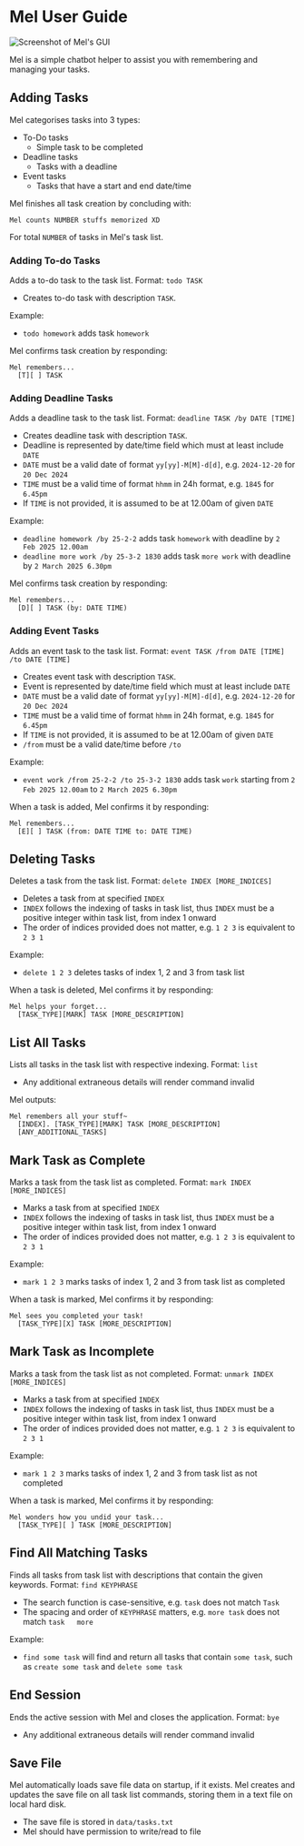 <!-- <style> g {color: greenyellow} </style>
<style> gr {color: green} </style> -->
# <g>Mel</g> User Guide

![Screenshot of Mel's GUI](Ui.png)

Mel is a simple chatbot helper to assist you with
remembering and managing your tasks.

<!--
## <g>Command Summary</g>
 Action                  | Command                                        
-------------------------|------------------------------------------------
 Add to-do task          | `todo TASK`                                    
 Add deadline task       | `deadline TASK /by DATE [TIME]`                
 Add event task          | `event TASK /from DATE [TIME] /to DATE [TIME]` 
 Delete task             | `delete INDEX [MORE_INDICES]`                  
 List all tasks          | `list`                                         
 Mark task as complete   | `mark INDEX [MORE_INDICES]`                    
 Mark task as incomplete | `unmark INDEX [MORE_INDICES]`                  
 Find all matching tasks | `find KEYPHRASE`                               
 End session             | `bye`                                          
-->
## <g>Adding Tasks</g>

Mel categorises tasks into 3 types:
* To-Do tasks
  * Simple task to be completed
* Deadline tasks
  * Tasks with a deadline
* Event tasks
  * Tasks that have a start and end date/time

Mel finishes all task creation by concluding with:
```
Mel counts NUMBER stuffs memorized XD
```
For total `NUMBER` of tasks in Mel's task list.

### <gr>Adding To-do Tasks</gr>

Adds a to-do task to the task list.
Format: `todo TASK`
* Creates to-do task with description `TASK`.

Example:
* `todo homework` adds task `homework`

Mel confirms task creation by responding:
```
Mel remembers...
  [T][ ] TASK
```

### <gr>Adding Deadline Tasks</gr>

Adds a deadline task to the task list.
Format: `deadline TASK /by DATE [TIME]`
* Creates deadline task with description `TASK`.
* Deadline is represented by date/time field which must at least include `DATE`
* `DATE` must be a valid date of format `yy[yy]-M[M]-d[d]`,
e.g. `2024-12-20` for `20 Dec 2024`
* `TIME` must be a valid time of format `hhmm` in 24h format,
e.g. `1845` for `6.45pm`
* If `TIME` is not provided, it is assumed to be at 12.00am of given `DATE`

Example:
* `deadline homework /by 25-2-2` adds task `homework`
with deadline by `2 Feb 2025 12.00am`
* `deadline more work /by 25-3-2 1830` adds task `more work`
with deadline by `2 March 2025 6.30pm`

Mel confirms task creation by responding:
```
Mel remembers...
  [D][ ] TASK (by: DATE TIME)
```

### <gr>Adding Event Tasks</gr>

Adds an event task to the task list.
Format: `event TASK /from DATE [TIME] /to DATE [TIME]`
* Creates event task with description `TASK`.
* Event is represented by date/time field which must at least include `DATE`
* `DATE` must be a valid date of format `yy[yy]-M[M]-d[d]`,
e.g. `2024-12-20` for `20 Dec 2024`
* `TIME` must be a valid time of format `hhmm` in 24h format,
e.g. `1845` for `6.45pm`
* If `TIME` is not provided, it is assumed to be at 12.00am of given `DATE`
* `/from` must be a valid date/time before `/to`

Example:
* `event work /from 25-2-2 /to 25-3-2 1830` adds
task `work` starting from `2 Feb 2025 12.00am` to `2 March 2025 6.30pm`

When a task is added, Mel confirms it by responding:
```
Mel remembers...
  [E][ ] TASK (from: DATE TIME to: DATE TIME)
```

## <g>Deleting Tasks</g>

Deletes a task from the task list.
Format: `delete INDEX [MORE_INDICES]`
* Deletes a task from at specified `INDEX`
* `INDEX` follows the indexing of tasks in task list, thus `INDEX` must be a
positive integer within task list, from index 1 onward
* The order of indices provided does not matter, e.g. `1 2 3` is equivalent to `2 3 1`

Example:
* `delete 1 2 3` deletes tasks of index 1, 2 and 3 from task list

When a task is deleted, Mel confirms it by responding:
```
Mel helps your forget...
  [TASK_TYPE][MARK] TASK [MORE_DESCRIPTION]
```

## <g>List All Tasks</g>

Lists all tasks in the task list with respective indexing.
Format: `list`
* Any additional extraneous details will render command invalid

Mel outputs:
```
Mel remembers all your stuff~
  [INDEX]. [TASK_TYPE][MARK] TASK [MORE_DESCRIPTION]
  [ANY_ADDITIONAL_TASKS]
```

## <g>Mark Task as Complete</g>

Marks a task from the task list as completed.
Format: `mark INDEX [MORE_INDICES]`
* Marks a task from at specified `INDEX`
* `INDEX` follows the indexing of tasks in task list, thus `INDEX` must be a
  positive integer within task list, from index 1 onward
* The order of indices provided does not matter, e.g. `1 2 3` is equivalent to `2 3 1`

Example:
* `mark 1 2 3` marks tasks of index 1, 2 and 3 from task list as completed

When a task is marked, Mel confirms it by responding:
```
Mel sees you completed your task!
  [TASK_TYPE][X] TASK [MORE_DESCRIPTION]
```

## <g>Mark Task as Incomplete</g>

Marks a task from the task list as not completed.
Format: `unmark INDEX [MORE_INDICES]`
* Marks a task from at specified `INDEX`
* `INDEX` follows the indexing of tasks in task list, thus `INDEX` must be a
  positive integer within task list, from index 1 onward
* The order of indices provided does not matter, e.g. `1 2 3` is equivalent to `2 3 1`

Example:
* `mark 1 2 3` marks tasks of index 1, 2 and 3 from task list as not completed

When a task is marked, Mel confirms it by responding:
```
Mel wonders how you undid your task...
  [TASK_TYPE][ ] TASK [MORE_DESCRIPTION]
```

## <g>Find All Matching Tasks</g>

Finds all tasks from task list with descriptions that contain the given keywords.
Format: `find KEYPHRASE`
* The search function is case-sensitive, e.g. `task` does not match `Task`
* The spacing and order of `KEYPHRASE` matters,
e.g. `more task` does not match `task   more`

Example:
* `find some task` will find and return all tasks that contain `some task`, such as
`create some task` and `delete some task`

## <g>End Session</g>

Ends the active session with Mel and closes the application.
Format: `bye`
* Any additional extraneous details will render command invalid

## <g>Save File</g>

Mel automatically loads save file data on startup, if it exists.
Mel creates and updates the save file on all task
list commands, storing them in a text file on local hard disk.
* The save file is stored in `data/tasks.txt`
* Mel should have permission to write/read to file

